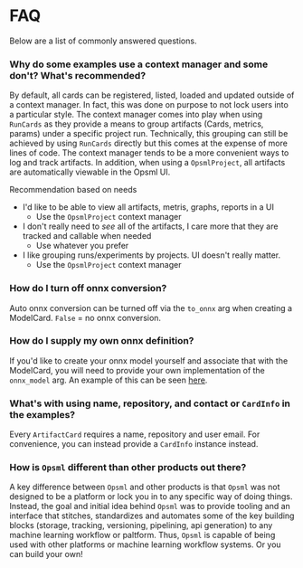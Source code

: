 # FAQ

Below are a list of commonly answered questions.


### Why do some examples use a context manager and some don't? What's recommended?

By default, all cards can be registered, listed, loaded and updated outside of a context manager. In fact, this was done on purpose to not lock users into a particular style. The context manager comes into play when using `RunCards` as they provide a means to group artifacts (Cards, metrics, params) under a specific project run. Technically, this grouping can still be achieved by using `RunCards` directly but this comes at the expense of more lines of code. The context manager tends to be a more convenient ways to log and track artifacts. In addition, when using a `OpsmlProject`, all artifacts are automatically viewable in the Opsml UI.

Recommendation based on needs

- I'd like to be able to view all artifacts, metris, graphs, reports in a UI
    * Use the `OpsmlProject` context manager
- I don't really need to *see* all of the artifacts, I care more that they are tracked and callable when needed
    * Use whatever you prefer
- I like grouping runs/experiments by projects. UI doesn't really matter.
    * Use the `OpsmlProject` context manager

### How do I turn off onnx conversion?

Auto onnx conversion can be turned off via the `to_onnx` arg when creating a ModelCard. `False` = no onnx conversion.

### How do I supply my own onnx definition?

If you'd like to create your onnx model yourself and associate that with the ModelCard, you will need to provide your own implementation of the `onnx_model` arg. An example of this can be seen [here](../cards/onnx.md).

### What's with using name, repository, and contact or `CardInfo` in the examples?

Every `ArtifactCard` requires a name, repository and user email. For convenience, you can instead provide a `CardInfo` instance instead.

### How is `Opsml` different than other products out there?

A key difference between `Opsml` and other products is that `Opsml` was not designed to be a platform or lock you in to any specific way of doing things. Instead, the goal and initial idea behind `Opsml` was to provide tooling and an interface that stitches, standardizes and automates some of the key building blocks (storage, tracking, versioning, pipelining, api generation) to any machine learning workflow or paltform. Thus, `Opsml` is capable of being used with other platforms or machine learning workflow systems. Or you can build your own!
